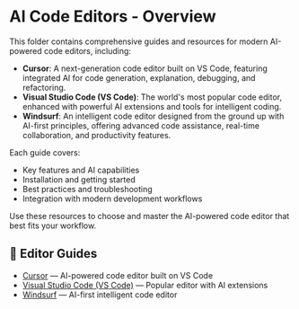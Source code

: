 # AI Code Editors - Overview

This folder contains comprehensive guides and resources for modern AI-powered code editors, including:

- **Cursor**: A next-generation code editor built on VS Code, featuring integrated AI for code generation, explanation, debugging, and refactoring.
- **Visual Studio Code (VS Code)**: The world's most popular code editor, enhanced with powerful AI extensions and tools for intelligent coding.
- **Windsurf**: An intelligent code editor designed from the ground up with AI-first principles, offering advanced code assistance, real-time collaboration, and productivity features.

Each guide covers:
- Key features and AI capabilities
- Installation and getting started
- Best practices and troubleshooting
- Integration with modern development workflows

Use these resources to choose and master the AI-powered code editor that best fits your workflow.

## 📄 Editor Guides

- [Cursor](cursor.md) — AI-powered code editor built on VS Code
- [Visual Studio Code (VS Code)](vs-code.md) — Popular editor with AI extensions
- [Windsurf](windsurf.md) — AI-first intelligent code editor
